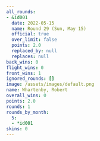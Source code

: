 ```yaml
---
all_rounds:
- &id001
  date: 2022-05-15
  name: Round 29 (Sun, May 15)
  official: true
  over_limit: false
  points: 2.0
  replaced_by: null
  replaces: null
back_wins: 0
flight_wins: 0
front_wins: 1
ignored_rounds: []
image: /assets/images/default.png
name: Whartenby, Robert
overall_wins: 0
points: 2.0
rounds: 1
rounds_by_month:
  5:
  - *id001
skins: 0
---
```

